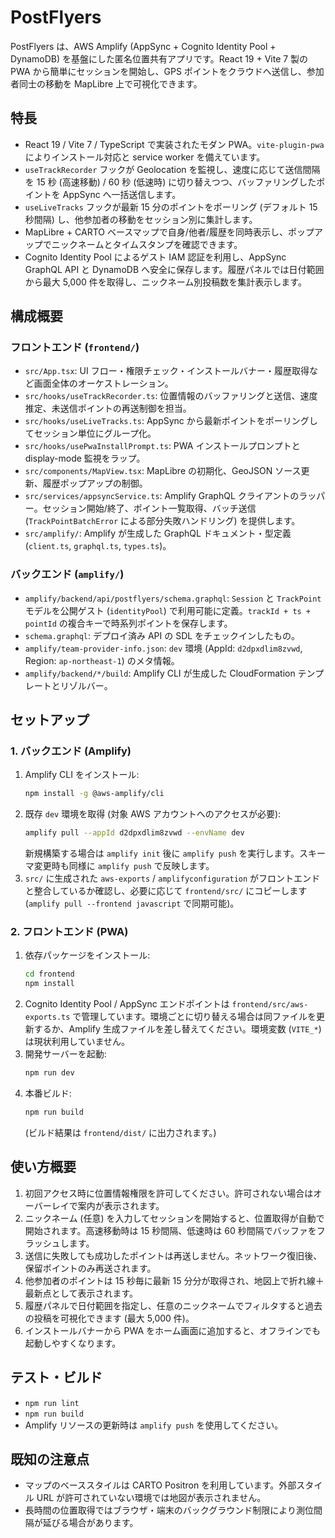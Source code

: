 ﻿# PostFlyers

PostFlyers は、AWS Amplify (AppSync + Cognito Identity Pool + DynamoDB) を基盤にした匿名位置共有アプリです。React 19 + Vite 7 製の PWA から簡単にセッションを開始し、GPS ポイントをクラウドへ送信し、参加者同士の移動を MapLibre 上で可視化できます。

## 特長
- React 19 / Vite 7 / TypeScript で実装されたモダン PWA。`vite-plugin-pwa` によりインストール対応と service worker を備えています。
- `useTrackRecorder` フックが Geolocation を監視し、速度に応じて送信間隔を 15 秒 (高速移動) / 60 秒 (低速時) に切り替えつつ、バッファリングしたポイントを AppSync へ一括送信します。
- `useLiveTracks` フックが最新 15 分のポイントをポーリング (デフォルト 15 秒間隔) し、他参加者の移動をセッション別に集計します。
- MapLibre + CARTO ベースマップで自身/他者/履歴を同時表示し、ポップアップでニックネームとタイムスタンプを確認できます。
- Cognito Identity Pool によるゲスト IAM 認証を利用し、AppSync GraphQL API と DynamoDB へ安全に保存します。履歴パネルでは日付範囲から最大 5,000 件を取得し、ニックネーム別投稿数を集計表示します。

## 構成概要
### フロントエンド (`frontend/`)
- `src/App.tsx`: UI フロー・権限チェック・インストールバナー・履歴取得など画面全体のオーケストレーション。
- `src/hooks/useTrackRecorder.ts`: 位置情報のバッファリングと送信、速度推定、未送信ポイントの再送制御を担当。
- `src/hooks/useLiveTracks.ts`: AppSync から最新ポイントをポーリングしてセッション単位にグループ化。
- `src/hooks/usePwaInstallPrompt.ts`: PWA インストールプロンプトと display-mode 監視をラップ。
- `src/components/MapView.tsx`: MapLibre の初期化、GeoJSON ソース更新、履歴ポップアップの制御。
- `src/services/appsyncService.ts`: Amplify GraphQL クライアントのラッパー。セッション開始/終了、ポイント一覧取得、バッチ送信 (`TrackPointBatchError` による部分失敗ハンドリング) を提供します。
- `src/amplify/`: Amplify が生成した GraphQL ドキュメント・型定義 (`client.ts`, `graphql.ts`, `types.ts`)。

### バックエンド (`amplify/`)
- `amplify/backend/api/postflyers/schema.graphql`: `Session` と `TrackPoint` モデルを公開ゲスト (`identityPool`) で利用可能に定義。`trackId + ts + pointId` の複合キーで時系列ポイントを保存します。
- `schema.graphql`: デプロイ済み API の SDL をチェックインしたもの。
- `amplify/team-provider-info.json`: `dev` 環境 (AppId: `d2dpxdlim8zvwd`, Region: `ap-northeast-1`) のメタ情報。
- `amplify/backend/*/build`: Amplify CLI が生成した CloudFormation テンプレートとリゾルバー。

## セットアップ
### 1. バックエンド (Amplify)
1. Amplify CLI をインストール:
   ```bash
   npm install -g @aws-amplify/cli
   ```
2. 既存 `dev` 環境を取得 (対象 AWS アカウントへのアクセスが必要):
   ```bash
   amplify pull --appId d2dpxdlim8zvwd --envName dev
   ```
   新規構築する場合は `amplify init` 後に `amplify push` を実行します。スキーマ変更時も同様に `amplify push` で反映します。
3. `src/` に生成された `aws-exports` / `amplifyconfiguration` がフロントエンドと整合しているか確認し、必要に応じて `frontend/src/` にコピーします (`amplify pull --frontend javascript` で同期可能)。

### 2. フロントエンド (PWA)
1. 依存パッケージをインストール:
   ```bash
   cd frontend
   npm install
   ```
2. Cognito Identity Pool / AppSync エンドポイントは `frontend/src/aws-exports.ts` で管理しています。環境ごとに切り替える場合は同ファイルを更新するか、Amplify 生成ファイルを差し替えてください。環境変数 (`VITE_*`) は現状利用していません。
3. 開発サーバーを起動:
   ```bash
   npm run dev
   ```
4. 本番ビルド:
   ```bash
   npm run build
   ```
   (ビルド結果は `frontend/dist/` に出力されます。)

## 使い方概要
1. 初回アクセス時に位置情報権限を許可してください。許可されない場合はオーバーレイで案内が表示されます。
2. ニックネーム (任意) を入力してセッションを開始すると、位置取得が自動で開始されます。高速移動時は 15 秒間隔、低速時は 60 秒間隔でバッファをフラッシュします。
3. 送信に失敗しても成功したポイントは再送しません。ネットワーク復旧後、保留ポイントのみ再送されます。
4. 他参加者のポイントは 15 秒毎に最新 15 分分が取得され、地図上で折れ線＋最新点として表示されます。
5. 履歴パネルで日付範囲を指定し、任意のニックネームでフィルタすると過去の投稿を可視化できます (最大 5,000 件)。
6. インストールバナーから PWA をホーム画面に追加すると、オフラインでも起動しやすくなります。

## テスト・ビルド
- `npm run lint`
- `npm run build`
- Amplify リソースの更新時は `amplify push` を使用してください。

## 既知の注意点
- マップのベーススタイルは CARTO Positron を利用しています。外部スタイル URL が許可されていない環境では地図が表示されません。
- 長時間の位置取得ではブラウザ・端末のバックグラウンド制限により測位間隔が延びる場合があります。

